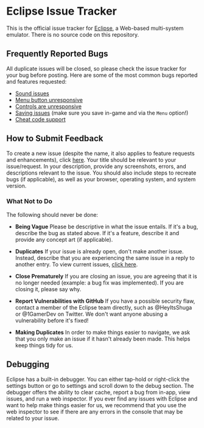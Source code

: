 # Eclipse Issue Tracker
This is the official issue tracker for [Eclipse](https://eclipseemu.me), a Web-based multi-system emulator. There is no source code on this repository.

## Frequently Reported Bugs
All duplicate issues will be closed, so please check the issue tracker for your bug before posting. Here are some of the most common bugs reported and features requested:

- [Sound issues](https://github.com/iGBAEmu/EclipseIssues/issues/36)
- [Menu button unresponsive](https://github.com/iGBAEmu/EclipseIssues/issues/41)
- [Controls are unresponsive](https://github.com/iGBAEmu/EclipseIssues/issues/45)
- [Saving issues](https://github.com/iGBAEmu/EclipseIssues/issues/60) (make sure you save in-game and via the `Menu` option!)
- [Cheat code support](https://github.com/iGBAEmu/EclipseIssues/issues/74)

## How to Submit Feedback
To create a new issue (despite the name, it also applies to feature requests and enhancements), click [here](https://github.com/iGBAEmu/EclipseIssues/issues/new). Your title should be relevant to your issue/request. In your description, provide any screenshots, errors, and descriptions relevant to the issue. You should also include steps to recreate bugs (if applicable), as well as your browser, operating system, and system version.

### What Not to Do

The following should never be done:

- **Being Vague** Please be descriptive in what the issue entails. If it's a bug, describe the bug as stated above. If it's a feature, describe it and provide any concept art (if applicable).

- **Duplicates** If your issue is already open, don't make another issue. Instead, describe that you are experiencing the same issue in a reply to another entry. To view current issues, [click here](https://github.com/iGBAEmu/EclipseIssues/issues).

- **Close Prematurely** If you are closing an issue, you are agreeing that it is no longer needed (example: a bug fix was implemented). If you are closing it, please say why.

- **Report Vulnerabilities with GitHub** If you have a possible security flaw, contact a member of the Eclipse team directly, such as @HeyItsShuga or @1GamerDev on Twitter. We don't want anyone abusing a vulnerability before it's fixed!

- **Making Duplicates** In order to make things easier to navigate, we ask that you only make an issue if it hasn't already been made. This helps keep things tidy for us.

## Debugging

Eclipse has a built-in debugger. You can either tap-hold or right-click the settings button or go to settings and scroll down to the debug section. The debugger offers the ability to clear cache, report a bug from in-app, view issues, and run a web inspector. If you ever find any issues with Eclipse and want to help make things easier for us, we recommend that you use the web inspector to see if there are any errors in the console that may be related to your issue.

